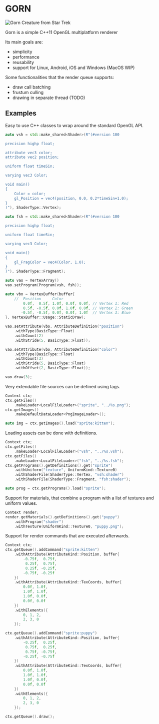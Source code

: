 GORN
====

![Gorn Creature from Star Trek](http://upload.wikimedia.org/wikipedia/en/a/a0/StarTrek-Gorn.jpg)

Gorn is a simple C++11 OpenGL multiplatform renderer

Its main goals are:

* simplicity
* performance
* reusability
* support for Linux, Android, iOS and Windows (MacOS WIP)

Some functionalities that the render queue supports:

* draw call batching
* frustum culling
* drawing in separate thread (TODO)

## Examples

Easy to use C++ classes to wrap around the standard OpenGL API.

```c++
auto vsh = std::make_shared<Shader>(R"(#version 100

precision highp float;

attribute vec3 color;
attribute vec2 position;

uniform float timeSin;

varying vec3 Color;

void main()
{
    Color = color;
    gl_Position = vec4(position, 0.0, 0.2*timeSin+1.0);
}
)"), ShaderType::Vertex);

auto fsh = std::make_shared<Shader>(R"(#version 100

precision highp float;

uniform float timeSin;

varying vec3 Color;

void main()
{
    gl_FragColor = vec4(Color, 1.0);
}
)"), ShaderType::Fragment);

auto vao = VertexArray()
vao.setProgram(Program(vsh, fsh));

auto vbo = VertexBuffer(buffer{
    //  Position     Color
        0.0f,  0.5f, 1.0f, 0.0f, 0.0f, // Vertex 1: Red
        0.5f, -0.5f, 0.0f, 1.0f, 0.0f, // Vertex 2: Green
       -0.5f, -0.5f, 0.0f, 0.0f, 1.0f  // Vertex 3: Blue
}, VertexBuffer::Usage::StaticDraw);

vao.setAttribute(vbo, AttributeDefinition("position")
    .withType(BasicType::Float)
    .withCount(2)
    .withStride(5, BasicType::Float));

vao.setAttribute(vbo, AttributeDefinition("color")
    .withType(BasicType::Float)
    .withCount(3)
    .withStride(5, BasicType::Float)
    .withOffset(2, BasicType::Float));

vao.draw(3);
```

Very extendable file sources can be defined using
tags.

```c++
Context ctx;
ctx.getFiles()
    .makeLoader<LocalFileLoader>("sprite", "../%s.png");
ctx.getImages()
    .makeDefaultDataLoader<PngImageLoader>();

auto img = ctx.getImages().load("sprite:kitten");
```

Loading assets can be done with definitions.

```c++
Context ctx;
ctx.getFiles()
    .makeLoader<LocalFileLoader>("vsh", "../%s.vsh");
ctx.getFiles()
    .makeLoader<LocalFileLoader>("fsh", "../%s.fsh");
ctx.getPrograms().getDefinitions().get("sprite")
    .withUniform("texture", UniformKind::Texture0)
    .withShaderFile(ShaderType::Vertex, "vsh:shader")
    .withShaderFile(ShaderType::Fragment, "fsh:shader");

auto prog = ctx.getPrograms().load("sprite");
```

Support for materials, that combine a program with a list of textures
and uniform values.

```c++
Context render;
render.getMaterials().getDefinitions().get("puppy")
    .withProgram("shader")
    .withTexture(UniformKind::Texture0, "puppy.png");
```

Support for render commands that are executed afterwards.

```c++
Context ctx;
ctx.getQueue().addCommand("sprite:kitten")
    .withAttribute(AttributeKind::Position, buffer{
        -0.75f,  0.75f,
         0.25f,  0.75f,
         0.25f, -0.25f,
        -0.75f, -0.25f
    })
    .withAttribute(AttributeKind::TexCoords, buffer{
        0.0f, 1.0f,
        1.0f, 1.0f,
        1.0f, 0.0f,
        0.0f, 0.0f
    })
    .withElements({
        0, 1, 2,
        2, 3, 0
    });

ctx.getQueue().addCommand("sprite:puppy")
    .withAttribute(AttributeKind::Position, buffer{
        -0.25f,  0.25f,
         0.75f,  0.25f,
         0.75f, -0.75f,
        -0.25f, -0.75f
    })
    .withAttribute(AttributeKind::TexCoords, buffer{
        0.0f, 1.0f,
        1.0f, 1.0f,
        1.0f, 0.0f,
        0.0f, 0.0f
    })
    .withElements({
        0, 1, 2,
        2, 3, 0
    });

ctx.getQueue().draw();
```
